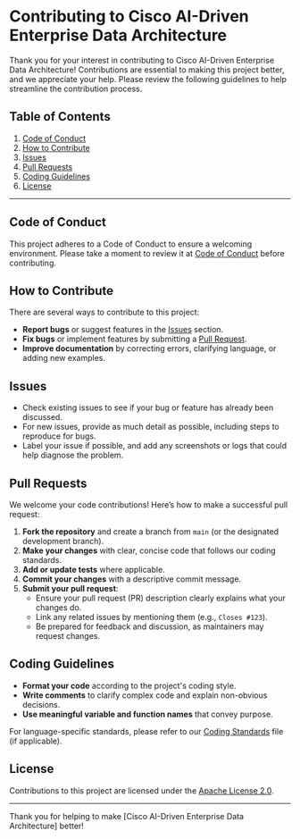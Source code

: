 # Contributing to Cisco AI-Driven Enterprise Data Architecture

Thank you for your interest in contributing to Cisco AI-Driven Enterprise Data Architecture! Contributions are essential to making this project better, and we appreciate your help. Please review the following guidelines to help streamline the contribution process.

## Table of Contents

1. [Code of Conduct](#code-of-conduct)
2. [How to Contribute](#how-to-contribute)
3. [Issues](#issues)
4. [Pull Requests](#pull-requests)
5. [Coding Guidelines](#coding-guidelines)
6. [License](#license)


---

## Code of Conduct

This project adheres to a Code of Conduct to ensure a welcoming environment. Please take a moment to review it at [Code of Conduct](CODE_OF_CONDUCT.md) before contributing.

## How to Contribute

There are several ways to contribute to this project:
- **Report bugs** or suggest features in the [Issues](#issues) section.
- **Fix bugs** or implement features by submitting a [Pull Request](#pull-requests).
- **Improve documentation** by correcting errors, clarifying language, or adding new examples.

## Issues

- Check existing issues to see if your bug or feature has already been discussed.
- For new issues, provide as much detail as possible, including steps to reproduce for bugs.
- Label your issue if possible, and add any screenshots or logs that could help diagnose the problem.

## Pull Requests

We welcome your code contributions! Here’s how to make a successful pull request:

1. **Fork the repository** and create a branch from `main` (or the designated development branch).
2. **Make your changes** with clear, concise code that follows our coding standards.
3. **Add or update tests** where applicable.
4. **Commit your changes** with a descriptive commit message.
5. **Submit your pull request**:
   - Ensure your pull request (PR) description clearly explains what your changes do.
   - Link any related issues by mentioning them (e.g., `Closes #123`).
   - Be prepared for feedback and discussion, as maintainers may request changes.

## Coding Guidelines

- **Format your code** according to the project's coding style.
- **Write comments** to clarify complex code and explain non-obvious decisions.
- **Use meaningful variable and function names** that convey purpose.

For language-specific standards, please refer to our [Coding Standards](CODING_STANDARDS.md) file (if applicable).

## License
Contributions to this project are licensed under the [Apache License 2.0](/LICENSE).

---

Thank you for helping to make [Cisco AI-Driven Enterprise Data Architecture] better!

